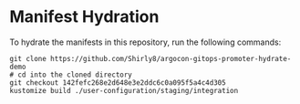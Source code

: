 # Manifest Hydration

To hydrate the manifests in this repository, run the following commands:

```shell
git clone https://github.com/Shirly8/argocon-gitops-promoter-hydrate-demo
# cd into the cloned directory
git checkout 142fefc268e2d648e3e2ddc6c0a095f5a4c4d305
kustomize build ./user-configuration/staging/integration
```
